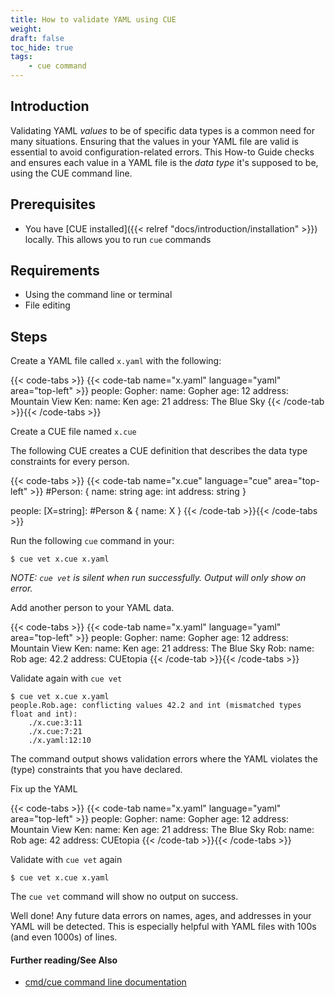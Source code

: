 ```yaml
---
title: How to validate YAML using CUE
weight:
draft: false
toc_hide: true
tags:
    - cue command
---
```


## Introduction

Validating YAML _values_ to be of specific data types is a common need for many
situations. Ensuring that the values in your YAML file are valid is essential to
avoid configuration-related errors. This How-to Guide checks and ensures each
value in a YAML file is the _data type_ it's supposed to be, using the CUE command line.

## Prerequisites

-   You have [CUE installed]({{< relref "docs/introduction/installation" >}})
    locally. This allows you to run `cue` commands

## Requirements

- Using the command line or terminal
- File editing

## Steps

Create a YAML file called `x.yaml` with the following:

{{< code-tabs >}}
{{< code-tab name="x.yaml" language="yaml" area="top-left" >}}
people:
  Gopher:
    name: Gopher
    age: 12
    address: Mountain View
  Ken:
    name: Ken
    age: 21
    address: The Blue Sky
{{< /code-tab >}}{{< /code-tabs >}}

Create a CUE file named `x.cue`

The following CUE creates a CUE definition that describes the data type
constraints for every person.

{{< code-tabs >}}
{{< code-tab name="x.cue" language="cue" area="top-left" >}}
#Person: {
	name:    string
	age:     int
	address: string
}

people: [X=string]: #Person & {
	name: X
}
{{< /code-tab >}}{{< /code-tabs >}}

Run the following `cue` command in your:

```text { title="TERMINAL" type="terminal" codeToCopy="Y3VlIHZldCB4LmN1ZSB4LnlhbWw=" }
$ cue vet x.cue x.yaml
```

_NOTE: `cue vet` is silent when run successfully. Output will only show on error._

Add another person to your YAML data.

{{< code-tabs >}}
{{< code-tab name="x.yaml" language="yaml" area="top-left" >}}
people:
  Gopher:
    name: Gopher
    age: 12
    address: Mountain View
  Ken:
    name: Ken
    age: 21
    address: The Blue Sky
  Rob:
    name: Rob
    age: 42.2
    address: CUEtopia
{{< /code-tab >}}{{< /code-tabs >}}

Validate again with `cue vet`

```text { title="TERMINAL" type="terminal" codeToCopy="Y3VlIHZldCB4LmN1ZSB4LnlhbWw=" }
$ cue vet x.cue x.yaml
people.Rob.age: conflicting values 42.2 and int (mismatched types float and int):
    ./x.cue:3:11
    ./x.cue:7:21
    ./x.yaml:12:10
```

The command output shows validation errors where the YAML violates
the (type) constraints that you have declared.

Fix up the YAML

{{< code-tabs >}}
{{< code-tab name="x.yaml" language="yaml" area="top-left" >}}
people:
  Gopher:
    name: Gopher
    age: 12
    address: Mountain View
  Ken:
    name: Ken
    age: 21
    address: The Blue Sky
  Rob:
    name: Rob
    age: 42
    address: CUEtopia
{{< /code-tab >}}{{< /code-tabs >}}

Validate with `cue vet` again

```text { title="TERMINAL" type="terminal" codeToCopy="Y3VlIHZldCB4LmN1ZSB4LnlhbWw=" }
$ cue vet x.cue x.yaml
```

The `cue vet` command will show no output on success.

Well done! Any future data errors on names, ages, and addresses in your YAML
will be detected. This is especially helpful with YAML files
with 100s (and even 1000s) of lines.

#### Further reading/See Also

- [cmd/cue command line documentation](https://cue.googlesource.com/cue/+/refs/tags/v0.2.0/doc/cmd/cue.md)
